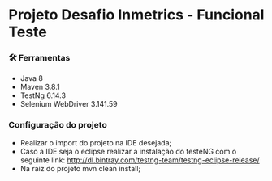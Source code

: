 # Projeto Desafio Inmetrics - Funcional Teste

### 🛠️ Ferramentas

 - Java 8
 - Maven 3.8.1
 - TestNg 6.14.3
 - Selenium WebDriver 3.141.59 
 
### Configuração do projeto
- Realizar o import do projeto na IDE desejada;
- Caso a IDE seja o eclipse realizar a instalação do testeNG com o seguinte link: http://dl.bintray.com/testng-team/testng-eclipse-release/
- Na raiz do projeto mvn clean install;
